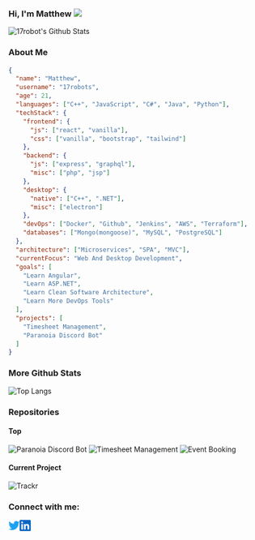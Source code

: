 ### Hi, I'm Matthew <img src="https://media.giphy.com/media/hvRJCLFzcasrR4ia7z/giphy.gif" width="25px">
![17robot's Github Stats](https://github-readme-stats.vercel.app/api?username=17robots&show_icons=true&theme=react)

### About Me
```json
{
  "name": "Matthew",
  "username": "17robots",
  "age": 21,
  "languages": ["C++", "JavaScript", "C#", "Java", "Python"],
  "techStack": {
    "frontend": {
      "js": ["react", "vanilla"],
      "css": ["vanilla", "bootstrap", "tailwind"]
    },
    "backend": {
      "js": ["express", "graphql"],
      "misc": ["php", "jsp"]
    },
    "desktop": {
      "native": ["C++", ".NET"],
      "misc": ["electron"]
    },
    "devOps": ["Docker", "Github", "Jenkins", "AWS", "Terraform"],
    "databases": ["Mongo(mongoose)", "MySQL", "PostgreSQL"]
  },
  "architecture": ["Microservices", "SPA", "MVC"],
  "currentFocus": "Web And Desktop Development",
  "goals": [
    "Learn Angular",
    "Learn ASP.NET",
    "Learn Clean Software Architecture",
    "Learn More DevOps Tools"
  ],
  "projects": [
    "Timesheet Management",
    "Paranoia Discord Bot"
  ]
}
```
### More Github Stats
![Top Langs](https://github-readme-stats.vercel.app/api/top-langs/?username=17robots&layout=compact&langs_count=10&theme=react)
<br />

### Repositories
#### Top
![Paranoia Discord Bot](https://github-readme-stats.vercel.app/api/pin/?username=17robots&repo=discord-paranoia-bot&theme=react)
![Timesheet Management](https://github-readme-stats.vercel.app/api/pin/?username=17robots&repo=timesheetmanagement&theme=react)
![Event Booking](https://github-readme-stats.vercel.app/api/pin/?username=17robots&repo=EventBooking&theme=react)

#### Current Project
![Trackr](https://github-readme-stats.vercel.app/api/pin/?username=17robots&repo=trackr_v2&theme=react)

### Connect with me:
[<img align="left" alt="codeSTACKr | Twitter" width="22px" src="./twitter.svg" />][twitter]
[<img align="left" alt="codeSTACKr | LinkedIn" width="22px" src="./linkedin.svg" />][linkedin]
<br />

[twitter]: https://twitter.com/mdray1211
[linkedin]: https://www.linkedin.com/in/17robots/

